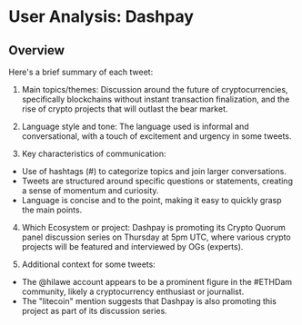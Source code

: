 # User Analysis: Dashpay

## Overview

Here's a brief summary of each tweet:

1. Main topics/themes: Discussion around the future of cryptocurrencies, specifically blockchains without instant transaction finalization, and the rise of crypto projects that will outlast the bear market.

2. Language style and tone: The language used is informal and conversational, with a touch of excitement and urgency in some tweets.

3. Key characteristics of communication:
- Use of hashtags (#) to categorize topics and join larger conversations.
- Tweets are structured around specific questions or statements, creating a sense of momentum and curiosity.
- Language is concise and to the point, making it easy to quickly grasp the main points.

4. Which Ecosystem or project: Dashpay is promoting its Crypto Quorum panel discussion series on Thursday at 5pm UTC, where various crypto projects will be featured and interviewed by OGs (experts).

5. Additional context for some tweets:
- The @hilawe account appears to be a prominent figure in the #ETHDam community, likely a cryptocurrency enthusiast or journalist.
- The "litecoin" mention suggests that Dashpay is also promoting this project as part of its discussion series.